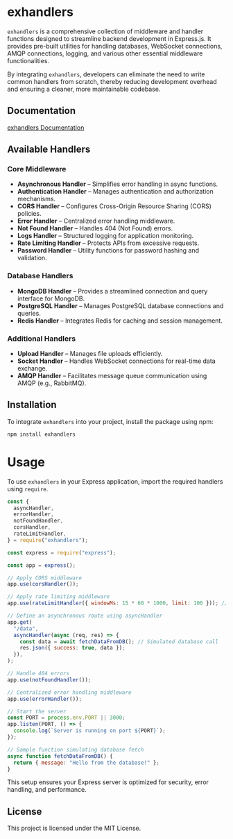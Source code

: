 # exhandlers

`exhandlers` is a comprehensive collection of middleware and handler functions designed to streamline backend development in Express.js. It provides pre-built utilities for handling databases, WebSocket connections, AMQP connections, logging, and various other essential middleware functionalities.

By integrating `exhandlers`, developers can eliminate the need to write common handlers from scratch, thereby reducing development overhead and ensuring a cleaner, more maintainable codebase.

## Documentation

[exhandlers Documentation]()

## Available Handlers

### Core Middleware

- **Asynchronous Handler** – Simplifies error handling in async functions.
- **Authentication Handler** – Manages authentication and authorization mechanisms.
- **CORS Handler** – Configures Cross-Origin Resource Sharing (CORS) policies.
- **Error Handler** – Centralized error handling middleware.
- **Not Found Handler** – Handles 404 (Not Found) errors.
- **Logs Handler** – Structured logging for application monitoring.
- **Rate Limiting Handler** – Protects APIs from excessive requests.
- **Password Handler** – Utility functions for password hashing and validation.

### Database Handlers

- **MongoDB Handler** – Provides a streamlined connection and query interface for MongoDB.
- **PostgreSQL Handler** – Manages PostgreSQL database connections and queries.
- **Redis Handler** – Integrates Redis for caching and session management.

### Additional Handlers

- **Upload Handler** – Manages file uploads efficiently.
- **Socket Handler** – Handles WebSocket connections for real-time data exchange.
- **AMQP Handler** – Facilitates message queue communication using AMQP (e.g., RabbitMQ).

## Installation

To integrate `exhandlers` into your project, install the package using npm:

```sh
npm install exhandlers
```

# Usage

To use `exhandlers` in your Express application, import the required handlers using `require`.

```js
const {
  asyncHandler,
  errorHandler,
  notFoundHandler,
  corsHandler,
  rateLimitHandler,
} = require("exhandlers");

const express = require("express");

const app = express();

// Apply CORS middleware
app.use(corsHandler());

// Apply rate limiting middleware
app.use(rateLimitHandler({ windowMs: 15 * 60 * 1000, limit: 100 })); // 100 requests per 15 minutes

// Define an asynchronous route using asyncHandler
app.get(
  "/data",
  asyncHandler(async (req, res) => {
    const data = await fetchDataFromDB(); // Simulated database call
    res.json({ success: true, data });
  }),
);

// Handle 404 errors
app.use(notFoundHandler());

// Centralized error handling middleware
app.use(errorHandler());

// Start the server
const PORT = process.env.PORT || 3000;
app.listen(PORT, () => {
  console.log(`Server is running on port ${PORT}`);
});

// Sample function simulating database fetch
async function fetchDataFromDB() {
  return { message: "Hello from the database!" };
}
```

This setup ensures your Express server is optimized for security, error handling, and performance.

## License

This project is licensed under the MIT License.
